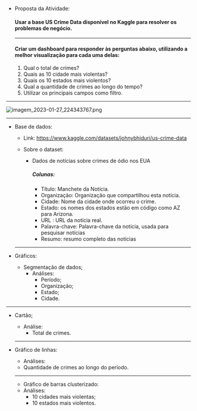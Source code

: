 - Proposta da Atividade:
  #### Usar a base US Crime Data disponível no Kaggle para resolver os problemas de negócio. 
  
  ______
  
  #### Criar um dashboard para responder às perguntas abaixo, utilizando a melhor visualização para cada uma delas: 
  
  1. Qual o total de crimes?
  2. Quais as 10 cidade mais violentas?
  3. Quais os 10 estados mais violentos?
  4. Qual a quantidade de crimes ao longo do tempo?
  5. Utilizar os principais campos como filtro.

_____

![imagem_2023-01-27_224343767.png](https://s2.loli.net/2023/01/28/AIGsnkUrS5RVYZ4.png)

____

- Base de dados: 

  - Link: https://www.kaggle.com/datasets/johnybhiduri/us-crime-data

  - Sobre o dataset: 

    - Dados de notícias sobre crimes de ódio nos EUA

      ##### Colunas: 

      - Título: Manchete da Notícia.
      - Organização: Organização que compartilhou esta notícia.
      - Cidade: Nome da cidade onde ocorreu o crime.
      - Estado: os nomes dos estados estão em código como AZ para Arizona.
      - URL : URL da notícia real.
      - Palavra-chave: Palavra-chave da notícia, usada para pesquisar notícias
      - Resumo: resumo completo das notícias

  _____

  

- Gráficos: 

  - Segmentação de dados; 
    - Análises: 
      - Período; 
      - Organização; 
      - Estado; 
      - Cidade. 
  
_____
  
- Cartão; 
    - Análise: 
      - Total de crimes. 
  
  _____
  
- Gráfico de linhas: 
    - Análises: 
    - Quantidade de crimes ao longo do período. 
  
  ______
  
  - Gráfico de barras clusterizado: 
  - Análises: 
      - 10 cidades mais violentas; 
    - 10 estados mais violentos.

